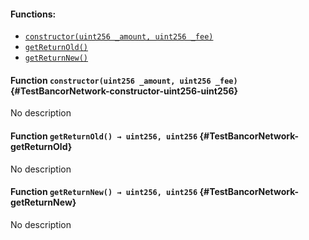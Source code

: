 

#### Functions:
- [`constructor(uint256 _amount, uint256 _fee)`](#TestBancorNetwork-constructor-uint256-uint256)
- [`getReturnOld()`](#TestBancorNetwork-getReturnOld)
- [`getReturnNew()`](#TestBancorNetwork-getReturnNew)


#### Function `constructor(uint256 _amount, uint256 _fee)` {#TestBancorNetwork-constructor-uint256-uint256}
No description
#### Function `getReturnOld() → uint256, uint256` {#TestBancorNetwork-getReturnOld}
No description
#### Function `getReturnNew() → uint256, uint256` {#TestBancorNetwork-getReturnNew}
No description


